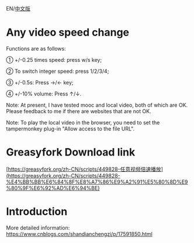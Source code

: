 EN/[中文版](./README.md)

# Any video speed change

Functions are as follows:

① +/-0.25 times speed: press w/s key;

② To switch integer speed: press 1/2/3/4;

③ +/-0.5s: Press →/← key;

④ +/-10% volume: Press ↑/↓.


Note: At present, I have tested mooc and local video, both of which are OK. Please feedback to me if there are websites that are not OK.

Note: To play the local video in the browser, you need to set the tampermonkey plug-in "Allow access to the file URL".


# Greasyfork Download link

[https://greasyfork.org/zh-CN/scripts/449828-任意视频倍速播放](https://greasyfork.org/zh-CN/scripts/449828-%E4%BB%BB%E6%84%8F%E8%A7%86%E9%A2%91%E5%80%8D%E9%80%9F%E6%92%AD%E6%94%BE)

# Introduction

More detailed information: https://www.cnblogs.com/shandianchengzi/p/17591850.html
